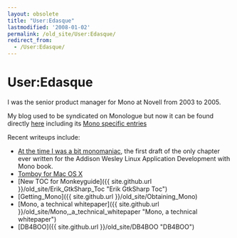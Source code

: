 ```yaml
---
layout: obsolete
title: "User:Edasque"
lastmodified: '2008-01-02'
permalink: /old_site/User:Edasque/
redirect_from:
  - /User:Edasque/
---
```


User:Edasque
============

I was the senior product manager for Mono at Novell from 2003 to 2005.

My blog used to be syndicated on Monologue but now it can be found directly [here](http://www.frenchguys.com) including its [Mono specific entries](http://www.frenchguys.com/wordpress/?cat=3&submit=view)

Recent writeups include:

-   [At the time I was a bit monomaniac](http://www.frenchguys.com/wordpress/?p=134), the first draft of the only chapter ever written for the Addison Wesley Linux Application Development with Mono book.
-   [Tomboy for Mac OS X](http://www.frenchguys.com/wordpress/?p=114)
-   [New TOC for Monkeyguide]({{ site.github.url }}/old_site/Erik_GtkSharp_Toc "Erik GtkSharp Toc")
-   [Getting\_Mono]({{ site.github.url }}/old_site/Obtaining_Mono)
-   [Mono, a technical whitepaper]({{ site.github.url }}/old_site/Mono,_a_technical_whitepaper "Mono, a technical whitepaper")
-   [DB4BOO]({{ site.github.url }}/old_site/DB4BOO "DB4BOO")


